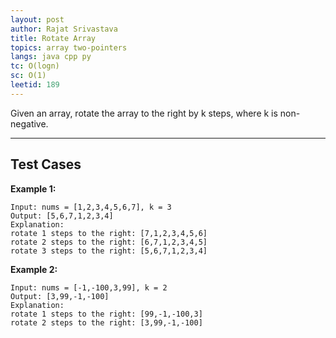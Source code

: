 ```yaml
---
layout: post
author: Rajat Srivastava
title: Rotate Array
topics: array two-pointers
langs: java cpp py
tc: O(logn)
sc: O(1)
leetid: 189
---
```


Given an array, rotate the array to the right by k steps, where k is non-negative.

---

## Test Cases

**Example 1:** 
```
Input: nums = [1,2,3,4,5,6,7], k = 3
Output: [5,6,7,1,2,3,4]
Explanation:
rotate 1 steps to the right: [7,1,2,3,4,5,6]
rotate 2 steps to the right: [6,7,1,2,3,4,5]
rotate 3 steps to the right: [5,6,7,1,2,3,4]
```

**Example 2:** 
```
Input: nums = [-1,-100,3,99], k = 2
Output: [3,99,-1,-100]
Explanation: 
rotate 1 steps to the right: [99,-1,-100,3]
rotate 2 steps to the right: [3,99,-1,-100]
```